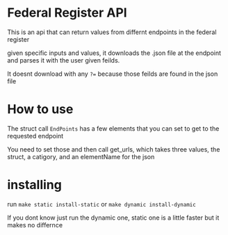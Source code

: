 # Federal Register API

This is an api that can return values from differnt endpoints in the federal register

given specific inputs and values, it downloads the .json file at the endpoint and parses it with 
the user given feilds.

It doesnt download with any `?=` because those feilds are found in the json file

# How to use

The struct call `EndPoints` has a few elements that you can set to get to the requested endpoint <br>

You need to set those and then call get_urls, which takes three values, the struct, a catigory, and an elementName for the json

# installing

run `make static install-static` or `make dynamic install-dynamic`

If you dont know just run the dynamic one, static one is a little faster but it makes no differnce
